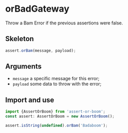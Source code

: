 # orBadGateway

Throw a Bam Error if the previous assertions were false.

## Skeleton

```ts
assert.orBam(message, payload);
```

## Arguments

- `message` a specific message for this error;
- `payload` some data to throw with the error;

## Import and use

```ts
import {AssertOrBoom} from 'assert-or-boom';
const assert: AssertOrBoom = new AssertOrBoom();

assert.isString(undefined).orBam('Badaboom');
```
